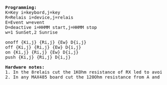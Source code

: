 <pre>
<b>Programming:</b>
K=Key i=keybord,j=key
R=Relais i=device,j=relais
E=Event w=event
D=deactive i=HHMM start,j=HHMM stop
w=1 SunSet,2 Sunrise

onoff {Ki,j} {Ri,j} {Ew} D{i,j}
off {Ki,j} {Ri,j} {Ew} D{i,j}
on {Ki,j} {Ri,j} {Ew} D{i,j}
push {Ki,j} {Ri,j} D{i,j}
  
<b>Hardware notes:</b>
1. In the 8relais cut the 1KOhm resistance of RX led to avoid multiple impedence parallel
2. In any MAX485 board cut the 120Ohm resistance from A and B (add only in the head and tail) it is labelled R7
